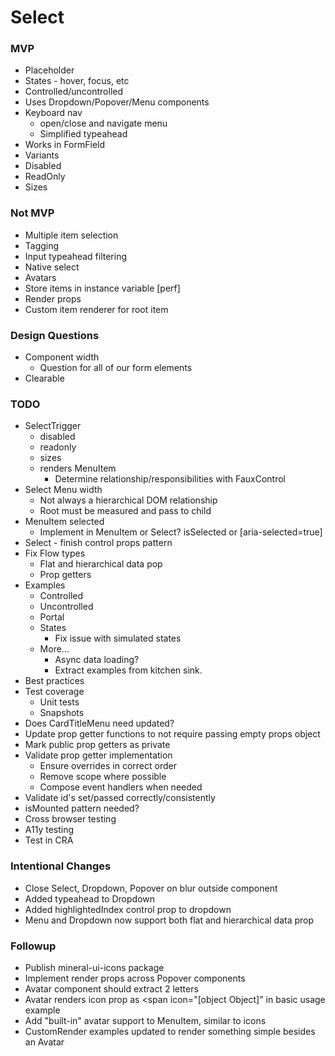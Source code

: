 # Select

### MVP

* Placeholder
* States - hover, focus, etc
* Controlled/uncontrolled
* Uses Dropdown/Popover/Menu components
* Keyboard nav
  * open/close and navigate menu
  * Simplified typeahead
* Works in FormField
* Variants
* Disabled
* ReadOnly
* Sizes


### Not MVP

* Multiple item selection
* Tagging
* Input typeahead filtering
* Native select
* Avatars
* Store items in instance variable [perf]
* Render props
* Custom item renderer for root item


### Design Questions

* Component width
  * Question for all of our form elements
* Clearable


### TODO

* SelectTrigger
  * disabled
  * readonly
  * sizes
  * renders MenuItem
    * Determine relationship/responsibilities with FauxControl
* Select Menu width
  * Not always a hierarchical DOM relationship
  * Root must be measured and pass to child
* MenuItem selected
  * Implement in MenuItem or Select? isSelected or [aria-selected=true]
* Select - finish control props pattern
* Fix Flow types
  * Flat and hierarchical data pop
  * Prop getters
* Examples
  * Controlled
  * Uncontrolled
  * Portal
  * States
    * Fix issue with simulated states
  * More...
    * Async data loading?
    * Extract examples from kitchen sink.
* Best practices
* Test coverage
  * Unit tests
  * Snapshots
* Does CardTitleMenu need updated?
* Update prop getter functions to not require passing empty props object
* Mark public prop getters as private
* Validate prop getter implementation
  * Ensure overrides in correct order
  * Remove scope where possible
  * Compose event handlers when needed
* Validate id's set/passed correctly/consistently
* isMounted pattern needed?
* Cross browser testing
* A11y testing
* Test in CRA


### Intentional Changes

* Close Select, Dropdown, Popover on blur outside component
* Added typeahead to Dropdown
* Added highlightedIndex control prop to dropdown
* Menu and Dropdown now support both flat and hierarchical data prop

### Followup

* Publish mineral-ui-icons package
* Implement render props across Popover components
* Avatar component should extract 2 letters
* Avatar renders icon prop as <span icon="[object Object]" in basic usage example
* Add "built-in" avatar support to MenuItem, similar to icons
* CustomRender examples updated to render something simple besides an Avatar
